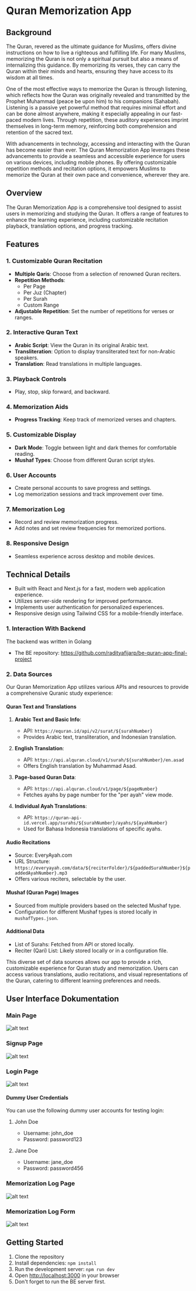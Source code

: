 # Quran Memorization App

## Background
The Quran, revered as the ultimate guidance for Muslims, offers divine instructions on how to live a righteous and fulfilling life. For many Muslims, memorizing the Quran is not only a spiritual pursuit but also a means of internalizing this guidance. By memorizing its verses, they can carry the Quran within their minds and hearts, ensuring they have access to its wisdom at all times.

One of the most effective ways to memorize the Quran is through listening, which reflects how the Quran was originally revealed and transmitted by the Prophet Muhammad (peace be upon him) to his companions (Sahabah). Listening is a passive yet powerful method that requires minimal effort and can be done almost anywhere, making it especially appealing in our fast-paced modern lives. Through repetition, these auditory experiences imprint themselves in long-term memory, reinforcing both comprehension and retention of the sacred text.

With advancements in technology, accessing and interacting with the Quran has become easier than ever. The Quran Memorization App leverages these advancements to provide a seamless and accessible experience for users on various devices, including mobile phones. By offering customizable repetition methods and recitation options, it empowers Muslims to memorize the Quran at their own pace and convenience, wherever they are.

## Overview

The Quran Memorization App is a comprehensive tool designed to assist users in memorizing and studying the Quran. It offers a range of features to enhance the learning experience, including customizable recitation playback, translation options, and progress tracking.

## Features

### 1. Customizable Quran Recitation

- **Multiple Qaris**: Choose from a selection of renowned Quran reciters.
- **Repetition Methods**: 
  - Per Page
  - Per Juz (Chapter)
  - Per Surah
  - Custom Range
- **Adjustable Repetition**: Set the number of repetitions for verses or ranges.

### 2. Interactive Quran Text

- **Arabic Script**: View the Quran in its original Arabic text.
- **Transliteration**: Option to display transliterated text for non-Arabic speakers.
- **Translation**: Read translations in multiple languages.

### 3. Playback Controls

- Play, stop, skip forward, and backward.

### 4. Memorization Aids

- **Progress Tracking**: Keep track of memorized verses and chapters.

### 5. Customizable Display

- **Dark Mode**: Toggle between light and dark themes for comfortable reading.
- **Mushaf Types**: Choose from different Quran script styles.

### 6. User Accounts

- Create personal accounts to save progress and settings.
- Log memorization sessions and track improvement over time.

### 7. Memorization Log

- Record and review memorization progress.
- Add notes and set review frequencies for memorized portions.

### 8. Responsive Design

- Seamless experience across desktop and mobile devices.

## Technical Details

- Built with React and Next.js for a fast, modern web application experience.
- Utilizes server-side rendering for improved performance.
- Implements user authentication for personalized experiences.
- Responsive design using Tailwind CSS for a mobile-friendly interface.

### 1. Interaction With Backend
The backend was written in Golang
- The BE repository: https://github.com/radityafijarp/be-quran-app-final-project

### 2. Data Sources

Our Quran Memorization App utilizes various APIs and resources to provide a comprehensive Quranic study experience:

#### Quran Text and Translations

1. **Arabic Text and Basic Info**: 
   - API: `https://equran.id/api/v2/surat/${surahNumber}`
   - Provides Arabic text, transliteration, and Indonesian translation.

2. **English Translation**: 
   - API: `https://api.alquran.cloud/v1/surah/${surahNumber}/en.asad`
   - Offers English translation by Muhammad Asad.

3. **Page-based Quran Data**: 
   - API: `https://api.alquran.cloud/v1/page/${pageNumber}`
   - Fetches ayahs by page number for the "per ayah" view mode.

4. **Individual Ayah Translations**: 
   - API: `https://quran-api-id.vercel.app/surahs/${surahNumber}/ayahs/${ayahNumber}`
   - Used for Bahasa Indonesia translations of specific ayahs.

#### Audio Recitations

- Source: EveryAyah.com
- URL Structure: `https://everyayah.com/data/${reciterFolder}/${paddedSurahNumber}${paddedAyahNumber}.mp3`
- Offers various reciters, selectable by the user.

#### Mushaf (Quran Page) Images

- Sourced from multiple providers based on the selected Mushaf type.
- Configuration for different Mushaf types is stored locally in `mushafTypes.json`.

#### Additional Data

- List of Surahs: Fetched from API or stored locally.
- Reciter (Qari) List: Likely stored locally or in a configuration file.

This diverse set of data sources allows our app to provide a rich, customizable experience for Quran study and memorization. Users can access various translations, audio recitations, and visual representations of the Quran, catering to different learning preferences and needs.

## User Interface Dokumentation
### Main Page
![alt text](image.png)

### Signup Page
![alt text](image-1.png)

### Login Page
![alt text](image-3.png)
#### Dummy User Credentials
You can use the following dummy user accounts for testing login:
1. John Doe
    - Username: john_doe
    - Password: password123

2. Jane Doe
    - Username: jane_doe
    - Password: password456

### Memorization Log Page
![alt text](image-4.png)

### Memorization Log Form
![alt text](image-5.png)

## Getting Started

1. Clone the repository
2. Install dependencies: `npm install`
3. Run the development server: `npm run dev`
4. Open [http://localhost:3000](http://localhost:3000) in your browser
5. Don't forget to run the BE server first.

